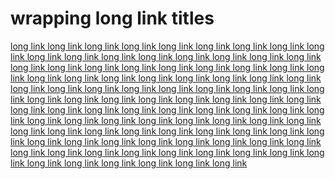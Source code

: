 # wrapping long link titles

[long link long link long link long link long link long link long link
long link long link long link long link long link long link long link
long link long link long link long link long link long link long link
long link long link long link long link long link long link long link
long link long link long link long link long link long link long link
long link long link long link long link long link long link long link
long link long link long link long link long link long link long link
long link long link long link long link long link long link long link
long link long link long link long link long link long link long link
long link long link long link long link long link long link long link
long link long link long link long link long link long link long link
long link long link long link long link long link long link long link
long link long link long link long link long link long link long link
long link long link long link long link long link long link long link
long link long link](url)
